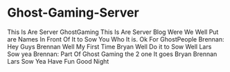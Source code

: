 Ghost-Gaming-Server
===================

This Is Are Server GhostGaming
This Is Are Server Blog Were We Well Put are Names In Front Of It to Sow You Who It is. Ok For GhostPeople
Brennan: Hey Guys Brennan Well My First Time Bryan Well Do it to Sow Well Lars Sow yea
Brennan: Part Of Ghost Gaming the 2 one It goes Bryan Brennan Lars Sow Yea Have Fun Good Night
